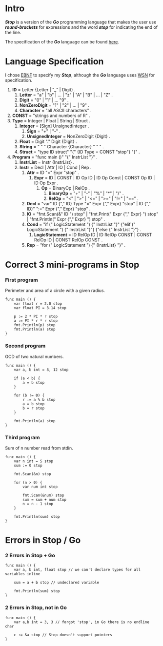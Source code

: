 # Intro

_**Stop**_ is a version of the _**Go**_ programming language that makes the user use **_round-brackets_** for expressions and the word _**stop**_ for indicating the end of the line.

The specification of the _**Go**_ language can be found [here](https://go.dev/ref/spec).

# Language Specification

I chose [EBNF](https://en.wikipedia.org/wiki/Extended_Backus%E2%80%93Naur_form) to specify my _**Stop**_, although the _**Go**_ language uses [WSN](https://en.wikipedia.org/wiki/Wirth_syntax_notation) for specification.

1. **ID** = Letter {Letter | "\_" | Digit} .
	1. **Letter** = "a" | "b" | ... | "z" | "A" | "B" | ... | "Z" .
	2. **Digit** = "0" | "1" | ... "9" .
	3. **NonZeroDigit** = "1" | "2" | ... | "9" .
	4. **Character** = "all ASCII characters" .
2. **CONST** = "strings and numbers of R" .
3. **Type** = Integer | Float | String | Struct .
	1. **Integer** = \[Sign\] UnsignedInteger .
		1. **Sign** = "+" | "-" .
		2. **UnsignedInteger** = NonZeroDigit {Digit} .
	2. **Float** = Digit "." Digit {Digit} .
	3. **String** = " " " Character {Character} " " " .
	4. **Struct** =  "type ID struct" "{" {ID Type = CONST "stop"} "}" .
4. **Program** = "func main ()" "{" InstrList "}" .
	1. **InstrList** = Instr {InstrList} .
	2. **Instr** = Decl | Attr |  IO | Cond | Rep .
		1. **Attr** = ID "=" Expr "stop" .
			1. **Expr** = ID | CONST | ID Op ID | ID Op Const | CONST Op ID | ID Op Expr .
				1. **Op** = BinaryOp | RelOp .
					1. **BinaryOp** = "+" | "-" | "%" | "\*" | "/" .
					2. **RelOp** = "<" | ">" | "<=" | ">=" | "!=" | "\==" .
		2. **Decl** = "var" ID {"," ID} Type "=" Expr {"," Expr} "stop" | ID {"," ID}" ":=" Expr {"," Expr} "stop" . 
		3. **IO** = "fmt.Scan(&" ID ") stop" | "fmt.Print(" Expr {"," Expr} ") stop" | "fmt.Println(" Expr {"," Expr} ") stop" .
		4. **Cond** = "if (" LogicStatement ") {" InstrList "}" {"elif (" LogicStatement ") {" InstrList "}"} {"else {" InstrList "}"} .
			1. **LogicStatement** = ID RelOp ID | ID RelOp CONST | CONST RelOp ID | CONST RelOp CONST .
		5. **Rep** = "for (" LogicStatement ") {" {InstrList} "}" .

# Correct 3 mini-programs in Stop
### First program

Perimeter and area of a circle with a given radius.

```
func main () {
	var float r = 2.0 stop
	var float PI = 3.14 stop

	p := 2 * PI * r stop
	a := PI * r * r stop
	fmt.Println(p) stop
	fmt.Println(a) stop
}
```

### Second program

GCD of two natural numbers.

```
func main () {
	var a, b int = 8, 12 stop

	if (a < b) {
		a = b stop
	}

	for (b != 0) {
		r := a % b stop
		a = b stop
		b = r stop
	}

	fmt.Println(a) stop
}
```

### Third program

Sum of n number read from stdin.

```
func main () {
	var n int = 5 stop
	sum := 0 stop

	fmt.Scan(&n) stop

	for (n > 0) {
		var num int stop

		fmt.Scan(&num) stop
		sum = sum + num stop
		n = n - 1 stop
	}

	fmt.Println(sum) stop
}
```

# Errors in Stop / Go

### 2 Errors in Stop + Go

```
func main () {
	var a, b int, float stop // we can't declare types for all variables inline

	sum = a + b stop // undeclared variable

	fmt.Println(sum) stop
}
```

### 2 Errors in Stop, not in Go

```
func main () {
	var a,b int = 3, 3 // forgot 'stop', in Go there is no endline char

	c := &a stop // Stop doesn't support pointers
}
```
